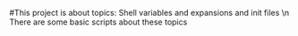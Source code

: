 #This project is about topics: Shell variables and expansions and init files \n
There are some basic scripts about these topics
